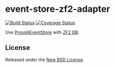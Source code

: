 event-store-zf2-adapter
=======================

[![Build Status](https://travis-ci.org/prooph/event-store-zf2-adapter.svg?branch=master)](https://travis-ci.org/prooph/event-store-zf2-adapter)
[![Coverage Status](https://coveralls.io/repos/prooph/event-store-zf2-adapter/badge.png)](https://coveralls.io/r/prooph/event-store-zf2-adapter)

Use [ProophEventStore](https://github.com/prooph/event-store) with [ZF2 DB](https://github.com/zendframework/zf2/tree/master/library/Zend/Db).

License
-------

Released under the [New BSD License](https://github.com/prooph/event-store-zf2-adapter/blob/master/LICENSE).